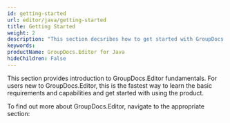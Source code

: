```yaml
---
id: getting-started
url: editor/java/getting-started
title: Getting Started
weight: 2
description: "This section decsribes how to get started with GroupDocs.Editor for Java library"
keywords: 
productName: GroupDocs.Editor for Java
hideChildren: False
---
```

This section provides introduction to GroupDocs.Editor fundamentals. For users new to GroupDocs.Editor, this is the fastest way to learn the basic requirements and capabilities and get started with using the product.

To find out more about GroupDocs.Editor, navigate to the appropriate section:
